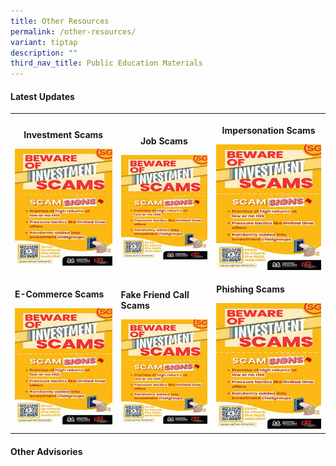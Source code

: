 ```yaml
---
title: Other Resources
permalink: /other-resources/
variant: tiptap
description: ""
third_nav_title: Public Education Materials
---
```

<h4><strong>Latest Updates</strong></h4>
<table style="minWidth: 75px">
<colgroup>
<col>
<col>
<col>
</colgroup>
<tbody>
<tr>
<th rowspan="1" colspan="1">
<p><strong>Investment Scams</strong>
</p>
<div class="isomer-image-wrapper">
<img style="width: 100%" height="auto" width="100%" alt="" src="/images/Public Education Materials/Investment_Scam.jpg">
</div>
</th>
<th rowspan="1" colspan="1">
<p><strong>Job Scams</strong>
</p>
<div class="isomer-image-wrapper">
<img style="width: 100%" height="auto" width="100%" alt="" src="/images/Public Education Materials/Investment_Scam.jpg">
</div>
</th>
<th rowspan="1" colspan="1">
<p><strong>Impersonation Scams</strong>
</p>
<div class="isomer-image-wrapper">
<img style="width: 100%" height="auto" width="100%" alt="" src="/images/Public Education Materials/Investment_Scam.jpg">
</div>
</th>
</tr>
<tr>
<td rowspan="1" colspan="1">
<p><strong>E-Commerce Scams</strong>
</p>
<div class="isomer-image-wrapper">
<img style="width: 100%" height="auto" width="100%" alt="" src="/images/Public Education Materials/Investment_Scam.jpg">
</div>
</td>
<td rowspan="1" colspan="1">
<p><strong>Fake Friend Call Scams</strong>
</p>
<div class="isomer-image-wrapper">
<img style="width: 100%" height="auto" width="100%" alt="" src="/images/Public Education Materials/Investment_Scam.jpg">
</div>
</td>
<td rowspan="1" colspan="1">
<p><strong>Phishing Scams</strong>
</p>
<div class="isomer-image-wrapper">
<img style="width: 100%" height="auto" width="100%" alt="" src="/images/Public Education Materials/Investment_Scam.jpg">
</div>
</td>
</tr>
</tbody>
</table>
<h4><strong>Other Advisories</strong></h4>
<p></p>